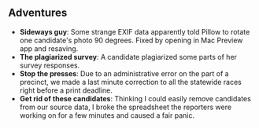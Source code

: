 ## Adventures

* __Sideways guy__: Some strange EXIF data apparently told Pillow to rotate one candidate's photo 90 degrees. Fixed by opening in Mac Preview app and resaving.
* __The plagiarized survey__: A candidate plagiarized some parts of her survey responses. 
* __Stop the presses__: Due to an administrative error on the part of a precinct, we made a last minute correction to all the statewide races right before a print deadline.
* __Get rid of these candidates__: Thinking I could easily remove candidates from our source data, I broke the spreadsheet the reporters were working on for a few minutes and caused a fair panic.
